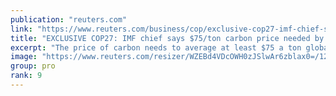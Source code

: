```yaml
---
publication: "reuters.com"
link: "https://www.reuters.com/business/cop/exclusive-cop27-imf-chief-says-75ton-carbon-price-needed-by-2030-2022-11-07/"
title: "EXCLUSIVE COP27: IMF chief says $75/ton carbon price needed by 2030"
excerpt: "The price of carbon needs to average at least $75 a ton globally by the end of the decade for global climate goals to succeed, the head of the International Monetary Fund told Reuters."
image: "https://www.reuters.com/resizer/WZEBd4VDcOWH0zJSlwAr6zblax0=/1200x628/smart/filters:quality(80)/cloudfront-us-east-2.images.arcpublishing.com/reuters/PAOZYTK7CZODXNIKXEEF2USHG4.jpg"
group: pro
rank: 9
---
```

